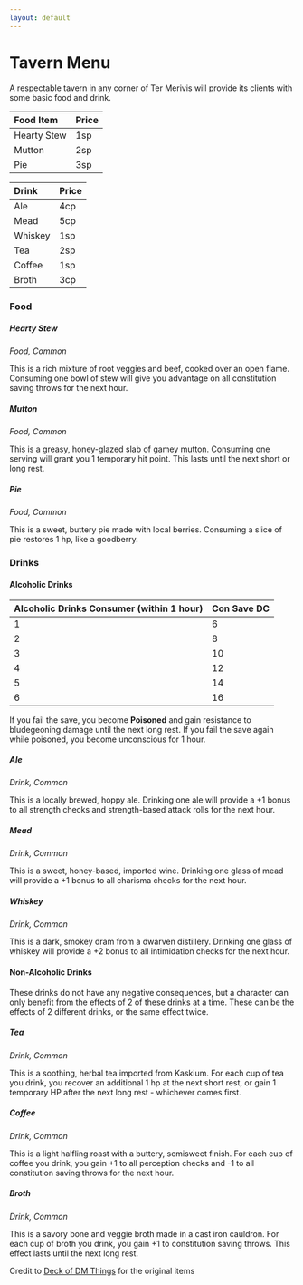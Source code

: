 ```yaml
---
layout: default
---
```


# Tavern Menu

A respectable tavern in any corner of Ter Merivis will provide its clients with some basic food and drink.

| Food Item   | Price |
| :---------- | :---- |
| Hearty Stew | 1sp   |
| Mutton      | 2sp   |
| Pie         | 3sp   |

| Drink   | Price |
| :------ | :---- |
| Ale     | 4cp   |
| Mead    | 5cp   |
| Whiskey | 1sp   |
| Tea     | 2sp   |
| Coffee  | 1sp   |
| Broth   | 3cp   |



### Food
##### Hearty Stew
_Food, Common_

This is a rich mixture of root veggies and beef, cooked over an open flame.
Consuming one bowl of stew will give you advantage on all constitution saving throws for the next hour.

##### Mutton
_Food, Common_

This is a greasy, honey-glazed slab of gamey mutton.
Consuming one serving will grant you 1 temporary hit point. This lasts until the next short or long rest.

##### Pie
_Food, Common_

This is a sweet, buttery pie made with local berries.
Consuming a slice of pie restores 1 hp, like a goodberry.

### Drinks

#### Alcoholic Drinks

| Alcoholic Drinks Consumer (within 1 hour) | Con Save DC |
| :---------------------------------------- | :---------- |
| 1                                         | 6           |
| 2                                         | 8           |
| 3                                         | 10          |
| 4                                         | 12          |
| 5                                         | 14          |
| 6                                         | 16          |

If you fail the save, you become **Poisoned** and gain resistance to bludegeoning damage until the next long rest. If you fail the save again while poisoned, you become unconscious for 1 hour.

##### Ale
_Drink, Common_

This is a locally brewed, hoppy ale.
Drinking one ale will provide a +1 bonus to all strength checks and strength-based attack rolls for the next hour.

##### Mead
_Drink, Common_

This is a sweet, honey-based, imported wine.
Drinking one glass of mead will provide a +1 bonus to all charisma checks for the next hour.

##### Whiskey
_Drink, Common_

This is a dark, smokey dram from a dwarven distillery.
Drinking one glass of whiskey will provide a +2 bonus to all intimidation checks for the next hour.

#### Non-Alcoholic Drinks
These drinks do not have any negative consequences, but a character can only benefit from the effects of 2 of these drinks at a time. These can be the effects of 2 different drinks, or the same effect twice.

##### Tea
_Drink, Common_

This is a soothing, herbal tea imported from Kaskium.
For each cup of tea you drink, you recover an additional 1 hp at the next short rest, or gain 1 temporary HP after the next long rest - whichever comes first.

##### Coffee
_Drink, Common_

This is a light halfling roast with a buttery, semisweet finish.
For each cup of coffee you drink, you gain +1 to all perception checks and -1 to all constitution saving throws for the next hour.

##### Broth
_Drink, Common_

This is a savory bone and veggie broth made in a cast iron cauldron.
For each cup of broth you drink, you gain +1 to constitution saving throws. This effect lasts until the next long rest.


Credit to [Deck of DM Things](https://www.youtube.com/@deck_of_DM_Things) for the original items